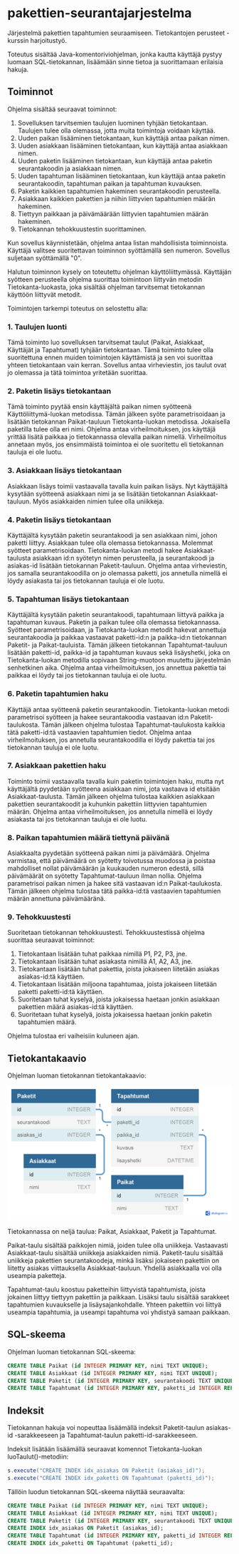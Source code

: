 # pakettien-seurantajarjestelma
Järjestelmä pakettien tapahtumien seuraamiseen. Tietokantojen perusteet -kurssin harjoitustyö.

Toteutus sisältää Java-komentoriviohjelman, jonka kautta käyttäjä pystyy luomaan SQL-tietokannan, lisäämään sinne tietoa ja suorittamaan erilaisia hakuja.

## Toiminnot

Ohjelma sisältää seuraavat toiminnot:

1.	Sovelluksen tarvitsemien taulujen luominen tyhjään tietokantaan. Taulujen tulee olla olemassa, jotta muita toimintoja voidaan käyttää.
1.	Uuden paikan lisääminen tietokantaan, kun käyttäjä antaa paikan nimen.
1.	Uuden asiakkaan lisääminen tietokantaan, kun käyttäjä antaa asiakkaan nimen.
1.	Uuden paketin lisääminen tietokantaan, kun käyttäjä antaa paketin seurantakoodin ja asiakkaan nimen.
1.	Uuden tapahtuman lisääminen tietokantaan, kun käyttäjä antaa paketin seurantakoodin, tapahtuman paikan ja tapahtuman kuvauksen.
1.	Paketin kaikkien tapahtumien hakeminen seurantakoodin perusteella.
1.	Asiakkaan kaikkien pakettien ja niihin liittyvien tapahtumien määrän hakeminen.
1.	Tiettyyn paikkaan ja päivämäärään liittyvien tapahtumien määrän hakeminen.
1.	Tietokannan tehokkuustestin suorittaminen. 

Kun sovellus käynnistetään, ohjelma antaa listan mahdollisista toiminnoista. Käyttäjä valitsee suoritettavan toiminnon syöttämällä sen numeron. Sovellus suljetaan syöttämällä "0".

Halutun toiminnon kysely on toteutettu ohjelman käyttöliittymässä. Käyttäjän syötteen perusteella ohjelma suorittaa toimintoon liittyvän metodin Tietokanta-luokasta, joka sisältää ohjelman tarvitsemat tietokannan käyttöön liittyvät metodit.

Toimintojen tarkempi toteutus on selostettu alla:

### 1. Taulujen luonti

Tämä toiminto luo sovelluksen tarvitsemat taulut (Paikat, Asiakkaat, Käyttäjät ja Tapahtumat) tyhjään tietokantaan. Tämä toiminto tulee olla suoritettuna ennen muiden toimintojen käyttämistä ja sen voi suorittaa yhteen tietokantaan vain kerran. Sovellus antaa virheviestin, jos taulut ovat jo olemassa ja tätä toimintoa yritetään suorittaa.

### 2. Paketin lisäys tietokantaan

Tämä toiminto pyytää ensin käyttäjältä paikan nimen syötteenä Käyttöliittymä-luokan metodissa. Tämän jälkeen syöte parametrisoidaan ja lisätään tietokannan Paikat-tauluun Tietokanta-luokan metodissa. Jokaisella paketilla tulee olla eri nimi. Ohjelma antaa virheilmoituksen, jos käyttäjä yrittää lisätä paikkaa jo tietokannassa olevalla paikan nimellä. Virheilmoitus annetaan myös, jos ensimmäistä toimintoa ei ole suoritettu eli tietokannan tauluja ei ole luotu.

### 3. Asiakkaan lisäys tietokantaan

Asiakkaan lisäys toimii vastaavalla tavalla kuin paikan lisäys. Nyt käyttäjältä kysytään syötteenä asiakkaan nimi ja se lisätään tietokannan Asiakkaat-tauluun. Myös asiakkaiden nimien tulee olla uniikkeja.

### 4. Paketin lisäys tietokantaan

Käyttäjältä kysytään paketin seurantakoodi ja sen asiakkaan nimi, johon paketti liittyy. Asiakkaan tulee olla olemassa tietokannassa. Molemmat syötteet parametrisoidaan. Tietokanta-luokan metodi hakee Asiakkaat-taulusta asiakkaan id:n syötetyn nimen perusteella, ja seurantakoodi ja asiakas-id lisätään tietokannan Paketit-tauluun. Ohjelma antaa virheviestin, jos samalla seurantakoodilla on jo olemassa paketti, jos annetulla nimellä ei löydy asiakasta tai jos tietokannan tauluja ei ole luotu.

### 5. Tapahtuman lisäys tietokantaan

Käyttäjältä kysytään paketin seurantakoodi, tapahtumaan liittyvä paikka ja tapahtuman kuvaus. Paketin ja paikan tulee olla olemassa tietokannassa. Syötteet parametrisoidaan, ja Tietokanta-luokan metodit hakevat annettuja seurantakoodia ja paikkaa vastaavat paketti-id:n ja paikka-id:n tietokannan Paketit- ja Paikat-tauluista. Tämän jälkeen tietokannan Tapahtumat-tauluun lisätään paketti-id, paikka-id ja tapahtuman kuvaus sekä lisäyshetki, joka on Tietokanta-luokan metodilla sopivaan String-muotoon muutettu järjestelmän senhetkinen aika. Ohjelma antaa virheilmoituksen, jos annettua pakettia tai paikkaa ei löydy tai jos tietokannan tauluja ei ole luotu.

### 6. Paketin tapahtumien haku

Käyttäjä antaa syötteenä paketin seurantakoodin. Tietokanta-luokan metodi parametrisoi syötteen ja hakee seurantakoodia vastaavan id:n Paketit-taulukosta. Tämän jälkeen ohjelma tulostaa Tapahtumat-taulukosta kaikkia tätä paketti-id:tä vastaavien tapahtumien tiedot. Ohjelma antaa virheilmoituksen, jos annetulla seurantakoodilla ei löydy pakettia tai jos tietokannan tauluja ei ole luotu.

### 7. Asiakkaan pakettien haku

Toiminto toimii vastaavalla tavalla kuin paketin toimintojen haku, mutta nyt käyttäjältä pyydetään syötteena asiakkaan nimi, jota vastaava id etsitään Asiakkaat-taulusta. Tämän jälkeen ohjelma tulostaa kaikkien asiakkaan pakettien seurantakoodit ja kuhunkin pakettiin liittyvien tapahtumien määrän. Ohjelma antaa virheilmoituksen, jos annetulla nimellä ei löydy asiakasta tai jos tietokannan tauluja ei ole luotu.

### 8. Paikan tapahtumien määrä tiettynä päivänä

Asiakkaalta pyydetään syötteenä paikan nimi ja päivämäärä. Ohjelma varmistaa, että päivämäärä on syötetty toivotussa muodossa ja poistaa mahdolliset nollat päivämäärän ja kuukauden numeron edestä, sillä päivämäärät on syötetty Tapahtumat-tauluun ilman nollia. Ohjelma parametrisoi paikan nimen ja hakee sitä vastaavan id:n Paikat-taulukosta. Tämän jälkeen ohjelma tulostaa tätä paikka-id:tä vastaavien tapahtumien määrän annettuna päivämääränä.

### 9. Tehokkuustesti

Suoritetaan tietokannan tehokkuustesti. Tehokkuustestissä ohjelma suorittaa seuraavat toiminnot:

1.	Tietokantaan lisätään tuhat paikkaa nimillä P1, P2, P3, jne.
1.	Tietokantaan lisätään tuhat asiakasta nimillä A1, A2, A3, jne.
1.	Tietokantaan lisätään tuhat pakettia, joista jokaiseen liitetään asiakas asiakas-id:tä käyttäen.
1.	Tietokantaan lisätään miljoona tapahtumaa, joista jokaiseen liitetään paketti paketti-id:tä käyttäen.
1.	Suoritetaan tuhat kyselyä, joista jokaisessa haetaan jonkin asiakkaan pakettien määrä asiakas-id:tä käyttäen.
1.	Suoritetaan tuhat kyselyä, joista jokaisessa haetaan jonkin paketin tapahtumien määrä.

Ohjelma tulostaa eri vaiheisiin kuluneen ajan.

## Tietokantakaavio

Ohjelman luoman tietokannan tietokantakaavio:

![Tietokantakaavio](https://raw.githubusercontent.com/maijahaka/pakettien-seurantajarjestelma/master/Tietokantakaavio.png)

Tietokannassa on neljä taulua: Paikat, Asiakkaat, Paketit ja Tapahtumat.

Paikat-taulu sisältää paikkojen nimiä, joiden tulee olla uniikkeja. Vastaavasti Asiakkaat-taulu sisältää uniikkeja asiakkaiden nimiä. Paketit-taulu sisältää uniikkeja pakettien seurantakoodeja, minkä lisäksi jokaiseen pakettiin on liitetty asiakas viittauksella Asiakkaat-tauluun. Yhdellä asiakkaalla voi olla useampia paketteja.

Tapahtumat-taulu koostuu paketteihin liittyvistä tapahtumista, joista jokainen liittyy tiettyyn pakettiin ja paikkaan. Lisäksi taulu sisältää sarakkeet tapahtumien kuvaukselle ja lisäysajankohdalle. Yhteen pakettiin voi liittyä useampia tapahtumia, ja useampi tapahtuma voi yhdistyä samaan paikkaan.

## SQL-skeema

Ohjelman luoman tietokannan SQL-skeema:

```sql
CREATE TABLE Paikat (id INTEGER PRIMARY KEY, nimi TEXT UNIQUE);	
CREATE TABLE Asiakkaat (id INTEGER PRIMARY KEY, nimi TEXT UNIQUE);
CREATE TABLE Paketit (id INTEGER PRIMARY KEY, seurantakoodi TEXT UNIQUE, asiakas_id INTEGER REFERENCES Asiakkaat);
CREATE TABLE Tapahtumat (id INTEGER PRIMARY KEY, paketti_id INTEGER REFERENCES Paketit, paikka_id INTEGER REFERENCES Paikat, kuvaus TEXT, lisayshetki DATETIME);
```

## Indeksit

Tietokannan hakuja voi nopeuttaa lisäämällä indeksit Paketit-taulun asiakas-id -sarakkeeseen ja Tapahtumat-taulun paketti-id-sarakkeeseen.

Indeksit lisätään lisäämällä seuraavat komennot Tietokanta-luokan luoTaulut()-metodiin:

```java
s.execute("CREATE INDEX idx_asiakas ON Paketit (asiakas_id)");
s.execute("CREATE INDEX idx_paketti ON Tapahtumat (paketti_id)");
```

Tällöin luodun tietokannan SQL-skeema näyttää seuraavalta:

```sql
CREATE TABLE Paikat (id INTEGER PRIMARY KEY, nimi TEXT UNIQUE);	
CREATE TABLE Asiakkaat (id INTEGER PRIMARY KEY, nimi TEXT UNIQUE);
CREATE TABLE Paketit (id INTEGER PRIMARY KEY, seurantakoodi TEXT UNIQUE, asiakas_id INTEGER REFERENCES Asiakkaat);
CREATE INDEX idx_asiakas ON Paketit (asiakas_id);
CREATE TABLE Tapahtumat (id INTEGER PRIMARY KEY, paketti_id INTEGER REFERENCES Paketit, paikka_id INTEGER REFERENCES Paikat, kuvaus TEXT, lisayshetki DATETIME);
CREATE INDEX idx_paketti ON Tapahtumat (paketti_id);
```



